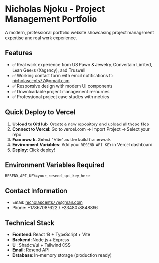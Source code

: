 # Nicholas Njoku - Project Management Portfolio

A modern, professional portfolio website showcasing project management expertise and real work experience.

## Features

- ✅ Real work experience from US Pawn & Jewelry, Convertain Limited, Lean Geeks (Xagency), and Truswell
- ✅ Working contact form with email notifications to nicholascents77@gmail.com
- ✅ Responsive design with modern UI components
- ✅ Downloadable project management resources
- ✅ Professional project case studies with metrics

## Quick Deploy to Vercel

1. **Upload to GitHub**: Create a new repository and upload all these files
2. **Connect to Vercel**: Go to vercel.com → Import Project → Select your repo
3. **Framework**: Select "Vite" as the build framework
4. **Environment Variables**: Add your `RESEND_API_KEY` in Vercel dashboard
5. **Deploy**: Click deploy!

## Environment Variables Required

```
RESEND_API_KEY=your_resend_api_key_here
```

## Contact Information

- Email: nicholascents77@gmail.com
- Phone: +17867087622 / +2348078848896

## Technical Stack

- **Frontend**: React 18 + TypeScript + Vite
- **Backend**: Node.js + Express
- **UI**: Shadcn/ui + Tailwind CSS
- **Email**: Resend API
- **Database**: In-memory storage (production ready)